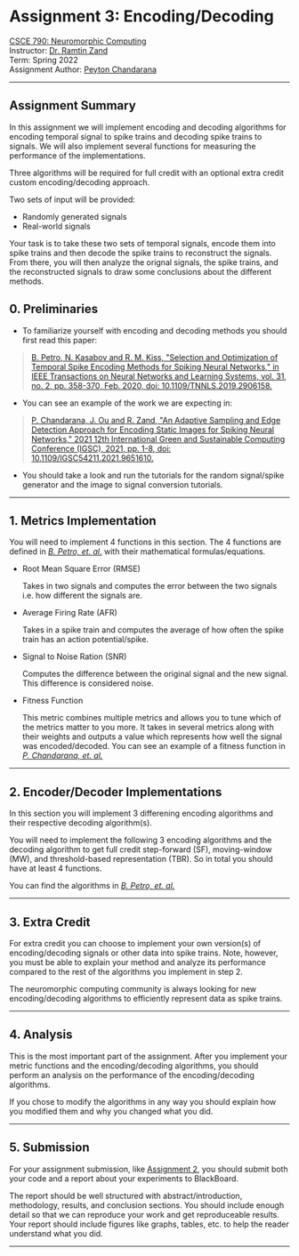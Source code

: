 # Assignment 3: Encoding/Decoding

[CSCE 790: Neuromorphic Computing](https://www.icaslab.com/teaching/csce790nc)  
Instructor: [Dr. Ramtin Zand](https://icaslab.com)  
Term: Spring 2022  
Assignment Author: [Peyton Chandarana](https://peytonsc.com)

---

## Assignment Summary

In this assignment we will implement encoding and decoding algorithms for encoding temporal signal to spike trains and decoding spike trains to signals. We will also implement several functions for measuring the performance of the implementations.

Three algorithms will be required for full credit with an optional extra credit custom encoding/decoding approach.

Two sets of input will be provided:

- Randomly generated signals
- Real-world signals

Your task is to take these two sets of temporal signals, encode them into spike trains and then decode the spike trains to reconstruct the signals. From there, you will then analyze the orignal signals, the spike trains, and the reconstructed signals to draw some conclusions about the different methods.

## 0. Preliminaries

- To familiarize yourself with encoding and decoding methods you should first read this paper:

> [B. Petro, N. Kasabov and R. M. Kiss, "Selection and Optimization of Temporal Spike Encoding Methods for Spiking Neural Networks," in IEEE Transactions on Neural Networks and Learning Systems, vol. 31, no. 2, pp. 358-370, Feb. 2020, doi: 10.1109/TNNLS.2019.2906158.](https://ieeexplore.ieee.org/document/8689349)

- You can see an example of the work we are expecting in:

> [P. Chandarana, J. Ou and R. Zand, "An Adaptive Sampling and Edge Detection Approach for Encoding Static Images for Spiking Neural Networks," 2021 12th International Green and Sustainable Computing Conference (IGSC), 2021, pp. 1-8, doi: 10.1109/IGSC54211.2021.9651610.](https://arxiv.org/pdf/2110.10217.pdf)

- You should take a look and run the tutorials for the random signal/spike generator and the image to signal conversion tutorials.

---

## 1. Metrics Implementation

You will need to implement 4 functions in this section. The 4 functions are defined in _[B. Petro, et. al.](https://ieeexplore.ieee.org/document/8689349)_ with their mathematical formulas/equations.

- Root Mean Square Error (RMSE)

  Takes in two signals and computes the error between the two signals i.e. how different the signals are.

- Average Firing Rate (AFR)

  Takes in a spike train and computes the average of how often the spike train has an action potential/spike.

- Signal to Noise Ration (SNR)

  Computes the difference between the original signal and the new signal. This difference is considered noise.

- Fitness Function

  This metric combines multiple metrics and allows you to tune which of the metrics matter to you more. It takes in several metrics along with their weights and outputs a value which represents how well the signal was encoded/decoded. You can see an example of a fitness function in _[P. Chandarana, et. al.](https://arxiv.org/pdf/2110.10217.pdf)_

---

## 2. Encoder/Decoder Implementations

In this section you will implement 3 differening encoding algorithms and their respective decoding algorithm(s).

You will need to implement the following 3 encoding algorithms and the decoding algorithm to get full credit step-forward (SF), moving-window (MW), and threshold-based representation (TBR). So in total you should have at least 4 functions.

You can find the algorithms in _[B. Petro, et. al.](https://ieeexplore.ieee.org/document/8689349)_

---

## 3. Extra Credit

For extra credit you can choose to implement your own version(s) of encoding/decoding signals or other data into spike trains. Note, however, you must be able to explain your method and analyze its performance compared to the rest of the algorithms you implement in step 2.

The neuromorphic computing community is always looking for new encoding/decoding algorithms to efficiently represent data as spike trains.

---

## 4. Analysis

This is the most important part of the assignment. After you implement your metric functions and the encoding/decoding algorithms, you should perform an analysis on the performance of the encoding/decoding algorithms.

If you chose to modify the algorithms in any way you should explain how you modified them and why you changed what you did.

---

## 5. Submission

For your assignment submission, like [Assignment 2](../hw2/README.md), you should submit both your code and a report about your experiments to BlackBoard.

The report should be well structured with abstract/introduction, methodology, results, and conclusion sections. You should include enough detail so that we can reproduce your work and get reproduceable results. Your report should include figures like graphs, tables, etc. to help the reader understand what you did.

---
